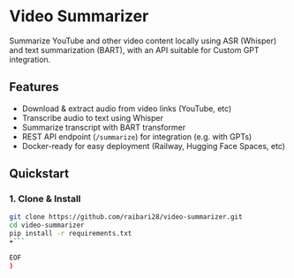  # Video Summarizer
 
 Summarize YouTube and other video content locally using ASR (Whisper) and text summarization (BART), with an API suitable for Custom GPT integration.
 
 ## Features
 
 - Download & extract audio from video links (YouTube, etc)
 - Transcribe audio to text using Whisper
 - Summarize transcript with BART transformer
 - REST API endpoint (`/summarize`) for integration (e.g. with GPTs)
 - Docker-ready for easy deployment (Railway, Hugging Face Spaces, etc)
 
 ## Quickstart
 
 ### 1. Clone & Install
 
 ```bash
 git clone https://github.com/raibari28/video-summarizer.git
 cd video-summarizer
 pip install -r requirements.txt
+```
 
EOF
)
